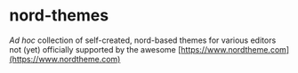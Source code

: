 # nord-themes

*Ad hoc* collection of self-created, nord-based themes for various editors not (yet) officially supported by the awesome [https://www.nordtheme.com](https://www.nordtheme.com)
